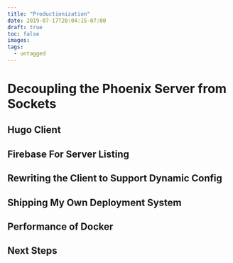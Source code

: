 ```yaml
---
title: "Productionization"
date: 2019-07-17T20:04:15-07:00
draft: true
toc: false
images:
tags:
  - untagged
---
```


# Decoupling the Phoenix Server from Sockets

## Hugo Client

## Firebase For Server Listing

## Rewriting the Client to Support Dynamic Config

## Shipping My Own Deployment System

## Performance of Docker

## Next Steps
